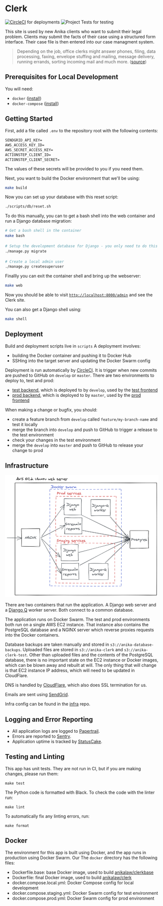 # Clerk

[![CircleCI](https://circleci.com/gh/AnikaLegal/clerk.svg?style=svg)](https://circleci.com/gh/AnikaLegal/clerk) for deployments
![Project Tests](https://github.com/AnikaLegal/clerk/workflows/Project%20Tests/badge.svg?branch=develop) for testing

This site is used by new Anika clients who want to submit their legal problem. Clients may submit the facts of their case using a structured form interface. Their case file is then entered into our case managment system.

> Depending on the job, office clerks might answer phones, filing, data processing, faxing, envelope stuffing and mailing, message delivery, running errands, sorting incoming mail and much more. ([source](https://www.snagajob.com/job-descriptions/office-clerk/))

## Prerequisites for Local Development

You will need:

- `docker` ([install](https://docs.docker.com/install/#supported-platforms))
- `docker-compose` ([install](https://docs.docker.com/compose/install/))

## Getting Started

First, add a file called `.env` to the repository root with the following contents:

```text
SENDGRID_API_KEY=
AWS_ACCESS_KEY_ID=
AWS_SECRET_ACCESS_KEY=
ACTIONSTEP_CLIENT_ID=
ACTIONSTEP_CLIENT_SECRET=
```

The values of these secrets will be provided to you if you need them.

Next, you want to build the Docker environment that we'll be using:

```bash
make build
```

Now you can set up your database with this reset script:

```bash
./scripts/db/reset.sh
```

To do this manually, you can to get a bash shell into the web container and run a Django database migration:

```bash
# Get a bash shell in the container
make bash

# Setup the development database for Django - you only need to do this once.
./manage.py migrate

# Create a local admin user
./manage.py createsuperuser
```

Finallly you can exit the container shell and bring up the webserver:

```bash
make web
```

Now you should be able to visit [`http://localhost:8000/admin`](http://localhost:8000/admin) and see the Clerk site.

You can also get a Django shell using:

```bash
make shell
```

## Deployment

Build and deployment scripts live in `scripts` A deployment involves:

- building the Docker container and pushing it to Docker Hub
- SSHing into the target server and updating the Docker Swarm config

Deployment is run automatically by [CircleCI](https://circleci.com/dashboard). It is trigger when new commits are pushed to GitHub on `develop` or `master`. There are two environments to deploy to, test and prod:

- [test backend](https://test-clerk.anikalegal.com/admin), which is deployed to by `develop`, used by the [test frontend](https://test-repairs.anikalegal.com)
- [prod backend](https://clerk.anikalegal.com/admin), which is deployed to by `master`, used by the [prod frontend](https://repairs.anikalegal.com)

When making a change or bugfix, you should:

- create a feature branch from `develop` called `feature/my-branch-name` and test it locally
- merge the branch into `develop` and push to GitHub to trigger a release to the test environment
- check your changes in the test environment
- merge the `develop` into `master` and push to GitHub to release your change to prod

## Infrastructure

![infra](docs/infra.png)

There are two containers that run the application. A Django web server and a [Django Q](https://django-q.readthedocs.io/en/latest/) worker server. Both connect to a common database.

The application runs on Docker Swarm. The test and prod environments both run on a single AWS EC2 instance. That instance also contains the PostgreSQL database and a NGINX server which reverse proxies requests into the Docker containers.

Database backups are taken manually and stored in `s3://anika-database-backups`. Uploaded files are stored in `s3://anika-clerk` and `s3://anika-clerk-test`. Other than uploaded files and the contents of the PostgreSQL database, there is no important state on the EC2 instance or Docker images, which can be blown away and rebuilt at will. The only thing that will change is that EC2 instance IP address, which will need to be updated in CloudFlare.

DNS is handled by [CloudFlare](https://dash.cloudflare.com/7de9e8b83e7f8e80bdb5f40ec9e0ef22/anikalegal.com/dns), which also does SSL termination for us.

Emails are sent using [SendGrid](https://app.sendgrid.com).

Infra config can be found in the [infra](https://github.com/AnikaLegal/infra) repo.

## Logging and Error Reporting

- All application logs are logged to [Papertrail](https://papertrailapp.com/systems/Clerk/events).
- Errors are reported to [Sentry](https://sentry.io/organizations/anika-legal/projects/).
- Application uptime is tracked by [StatusCake](https://app.statuscake.com/YourStatus.php).

## Testing and Linting

This app has unit tests. They are not run in CI, but if you are making changes, please run them:

```
make test
```

The Python code is formatted with Black. To check the code with the linter run:

```
make lint
```

To automatically fix any linting errors, run:

```
make format
```

## Docker

The environment for this app is built using Docker, and the app runs in production using Docker Swarm. Our The `docker` directory has the following files:

- Dockerfile.base: base Docker image, used to build [anikalaw/clerkbase](https://hub.docker.com/repository/docker/anikalaw/clerkbase)
- Dockerfile: final Docker image, used to build [anikalaw/clerk](https://hub.docker.com/repository/docker/anikalaw/clerk)
- docker.compose.local.yml: Docker Compose config for local development
- docker.compose.staging.yml: Docker Swarm config for test environment
- docker.compose.prod.yml: Docker Swarm config for prod environment
